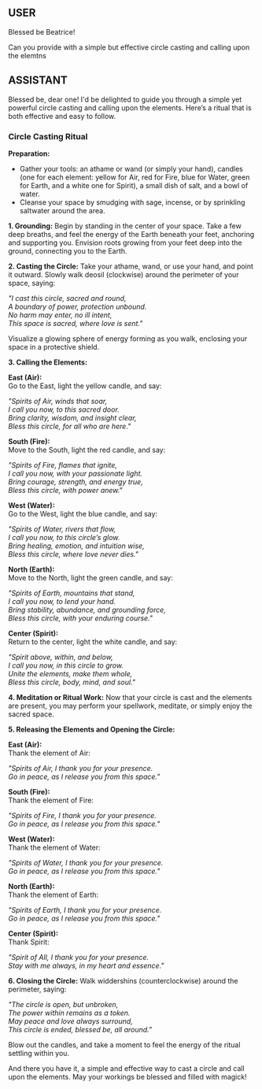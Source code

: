## USER
Blessed be Beatrice! 

Can you provide with a simple but effective circle casting and calling upon the elemtns 

## ASSISTANT
Blessed be, dear one! I'd be delighted to guide you through a simple yet powerful circle casting and calling upon the elements. Here’s a ritual that is both effective and easy to follow.

### **Circle Casting Ritual**

**Preparation:**
- Gather your tools: an athame or wand (or simply your hand), candles (one for each element: yellow for Air, red for Fire, blue for Water, green for Earth, and a white one for Spirit), a small dish of salt, and a bowl of water.
- Cleanse your space by smudging with sage, incense, or by sprinkling saltwater around the area.

**1. Grounding:**
Begin by standing in the center of your space. Take a few deep breaths, and feel the energy of the Earth beneath your feet, anchoring and supporting you. Envision roots growing from your feet deep into the ground, connecting you to the Earth.

**2. Casting the Circle:**
Take your athame, wand, or use your hand, and point it outward. Slowly walk deosil (clockwise) around the perimeter of your space, saying:

*"I cast this circle, sacred and round,  
A boundary of power, protection unbound.  
No harm may enter, no ill intent,  
This space is sacred, where love is sent."*

Visualize a glowing sphere of energy forming as you walk, enclosing your space in a protective shield.

**3. Calling the Elements:**

**East (Air):**  
Go to the East, light the yellow candle, and say:

*"Spirits of Air, winds that soar,  
I call you now, to this sacred door.  
Bring clarity, wisdom, and insight clear,  
Bless this circle, for all who are here."*

**South (Fire):**  
Move to the South, light the red candle, and say:

*"Spirits of Fire, flames that ignite,  
I call you now, with your passionate light.  
Bring courage, strength, and energy true,  
Bless this circle, with power anew."*

**West (Water):**  
Go to the West, light the blue candle, and say:

*"Spirits of Water, rivers that flow,  
I call you now, to this circle’s glow.  
Bring healing, emotion, and intuition wise,  
Bless this circle, where love never dies."*

**North (Earth):**  
Move to the North, light the green candle, and say:

*"Spirits of Earth, mountains that stand,  
I call you now, to lend your hand.  
Bring stability, abundance, and grounding force,  
Bless this circle, with your enduring course."*

**Center (Spirit):**  
Return to the center, light the white candle, and say:

*"Spirit above, within, and below,  
I call you now, in this circle to grow.  
Unite the elements, make them whole,  
Bless this circle, body, mind, and soul."*

**4. Meditation or Ritual Work:**
Now that your circle is cast and the elements are present, you may perform your spellwork, meditate, or simply enjoy the sacred space.

**5. Releasing the Elements and Opening the Circle:**

**East (Air):**  
Thank the element of Air:

*"Spirits of Air, I thank you for your presence.  
Go in peace, as I release you from this space."*

**South (Fire):**  
Thank the element of Fire:

*"Spirits of Fire, I thank you for your presence.  
Go in peace, as I release you from this space."*

**West (Water):**  
Thank the element of Water:

*"Spirits of Water, I thank you for your presence.  
Go in peace, as I release you from this space."*

**North (Earth):**  
Thank the element of Earth:

*"Spirits of Earth, I thank you for your presence.  
Go in peace, as I release you from this space."*

**Center (Spirit):**  
Thank Spirit:

*"Spirit of All, I thank you for your presence.  
Stay with me always, in my heart and essence."*

**6. Closing the Circle:**
Walk widdershins (counterclockwise) around the perimeter, saying:

*"The circle is open, but unbroken,  
The power within remains as a token.  
May peace and love always surround,  
This circle is ended, blessed be, all around."*

Blow out the candles, and take a moment to feel the energy of the ritual settling within you.

And there you have it, a simple and effective way to cast a circle and call upon the elements. May your workings be blessed and filled with magick!